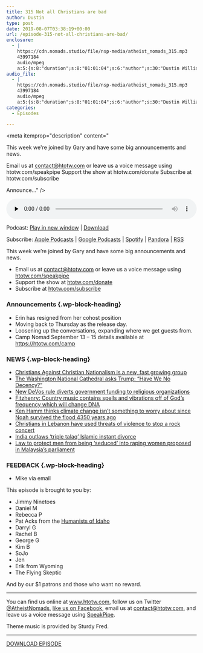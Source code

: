 ```yaml
---
title: 315 Not all Christians are bad
author: Dustin
type: post
date: 2019-08-07T03:38:19+00:00
url: /episode-315-not-all-christians-are-bad/
enclosure:
  - |
    https://cdn.nomads.studio/file/nsp-media/atheist_nomads_315.mp3
    43997184
    audio/mpeg
    a:5:{s:8:"duration";s:8:"01:01:04";s:6:"author";s:30:"Dustin Williams, Gary Mitchell";s:8:"explicit";s:1:"1";s:13:"episode_title";s:26:"Not all Christians are bad";s:10:"episode_no";s:3:"315";}
audio_file:
  - |
    https://cdn.nomads.studio/file/nsp-media/atheist_nomads_315.mp3
    43997184
    audio/mpeg
    a:5:{s:8:"duration";s:8:"01:01:04";s:6:"author";s:30:"Dustin Williams, Gary Mitchell";s:8:"explicit";s:1:"1";s:13:"episode_title";s:26:"Not all Christians are bad";s:10:"episode_no";s:3:"315";}
categories:
  - Episodes

---
```

<div itemscope itemtype="http://schema.org/AudioObject">
  <meta itemprop="name" content="315 Not all Christians are bad" />
  
  <meta itemprop="uploadDate" content="2019-08-06T21:38:19-06:00" />
  
  <meta itemprop="encodingFormat" content="audio/mpeg" />
  
  <meta itemprop="duration" content="PT1H01M04S" />
  
  <meta itemprop="description" content="


This week we're joined by Gary and have some big announcements and news.








Email us at contact@htotw.com or leave us a voice message using htotw.com/speakpipe
Support the show at htotw.com/donate
Subscribe at htotw.com/subscribe




Announce..." />
  
  <meta itemprop="contentUrl" content="https://dts.podtrac.com/redirect.mp3/cdn.nomads.studio/file/nsp-media/atheist_nomads_315.mp3" />
  
  <meta itemprop="contentSize" content="42.0" />
  
  <div class="powerpress_player" id="powerpress_player_8578">
    <audio class="wp-audio-shortcode" id="audio-3957-322" preload="none" style="width: 100%;" controls="controls"><source type="audio/mpeg" src="https://dts.podtrac.com/redirect.mp3/cdn.nomads.studio/file/nsp-media/atheist_nomads_315.mp3?_=322" /><a href="https://dts.podtrac.com/redirect.mp3/cdn.nomads.studio/file/nsp-media/atheist_nomads_315.mp3">https://dts.podtrac.com/redirect.mp3/cdn.nomads.studio/file/nsp-media/atheist_nomads_315.mp3</a></audio>
  </div>
</div>

<p class="powerpress_links powerpress_links_mp3">
  Podcast: <a href="https://dts.podtrac.com/redirect.mp3/cdn.nomads.studio/file/nsp-media/atheist_nomads_315.mp3" class="powerpress_link_pinw" target="_blank" title="Play in new window" onclick="return powerpress_pinw('https://htotw.com/?powerpress_pinw=3957-podcast');" rel="nofollow">Play in new window</a> | <a href="https://dts.podtrac.com/redirect.mp3/cdn.nomads.studio/file/nsp-media/atheist_nomads_315.mp3" class="powerpress_link_d" title="Download" rel="nofollow" download="atheist_nomads_315.mp3">Download</a>
</p>

<p class="powerpress_links powerpress_subscribe_links">
  Subscribe: <a href="https://podcasts.apple.com/us/podcast/humanists-take-on-the-world/id530050098?mt=2&ls=1" class="powerpress_link_subscribe powerpress_link_subscribe_itunes" target="_blank" title="Subscribe on Apple Podcasts" rel="nofollow">Apple Podcasts</a> | <a href="https://www.google.com/podcasts?feed=aHR0cDovL2F0aGVpc3Rub21hZHMubGlic3luLmNvbS9yc3M%3D" class="powerpress_link_subscribe powerpress_link_subscribe_googleplay" target="_blank" title="Subscribe on Google Podcasts" rel="nofollow">Google Podcasts</a> | <a href="https://open.spotify.com/show/3LzK2xZGike6Tc1GEMtMbr?si=LieN9SNuTpq96smuaUsH8A" class="powerpress_link_subscribe powerpress_link_subscribe_spotify" target="_blank" title="Subscribe on Spotify" rel="nofollow">Spotify</a> | <a href="https://www.pandora.com/podcast/atheist-nomads/PC:10122?corr=62071012&part=ug" class="powerpress_link_subscribe powerpress_link_subscribe_pandora" target="_blank" title="Subscribe on Pandora" rel="nofollow">Pandora</a> | <a href="https://htotw.com/feed/podcast/" class="powerpress_link_subscribe powerpress_link_subscribe_rss" target="_blank" title="Subscribe via RSS" rel="nofollow">RSS</a>
</p>

This week we&#8217;re joined by Gary and have some big announcements and news.

<!--more-->

  * Email us at <a href="mailto:contact@htotw.com” target=" rel="noopener noreferrer">contact@htotw.com</a> or leave us a voice message using <a href="https://htotw.com/speakpipe" target="_blank" rel="noopener noreferrer">htotw.com/speakpipe</a>
  * Support the show at <a href="https://htotw.com/donate" target="_blank" rel="noopener noreferrer">htotw.com/donate</a>
  * Subscribe at <a href="https://htotw.com/subscribe" target="_blank" rel="noopener noreferrer">htotw.com/subscribe</a>

### Announcements {.wp-block-heading}

  * Erin has resigned from her cohost position
  * Moving back to Thursday as the release day.
  * Loosening up the conversations, expanding where we get guests from.
  * Camp Nomad September 13 &#8211; 15 details available at https://htotw.com/camp

### NEWS {.wp-block-heading}

  * [Christians Against Christian Nationalism is a new, fast growing group][1]
  * [The Washington National Cathedral asks Trump: “Have We No Decency?”][2]
  * [New DeVos rule diverts government funding to religious organizations][3]
  * [Fitzhenry: Country music contains spells and vibrations off of God’s frequency which will change DNA][4]
  * [Ken Hamm thinks climate change isn’t something to worry about since Noah survived the flood 4350 years ago][5]
  * [Christians in Lebanon have used threats of violence to stop a rock concert][6]
  * [India outlaws ‘triple talaq’ Islamic instant divorce][7]
  * [Law to protect men from being ‘seduced’ into raping women proposed in Malaysia’s parliament][8]

### FEEDBACK {.wp-block-heading}

  * Mike via email

This episode is brought to you by:

  * Jimmy Ninetoes
  * Daniel M
  * Rebecca P
  * Pat Acks from the <a href="https://www.humanistsofidaho.org" target="_blank" rel="noopener noreferrer">Humanists of Idaho</a>
  * Darryl G
  * Rachel B
  * George G
  * Kim B
  * SoJo
  * Jen
  * Erik from Wyoming
  * The Flying Skeptic

And by our $1 patrons and those who want no reward.

<hr class="wp-block-separator" />

You can find us online at <a href="https://www.htotw.com/" target="_blank" rel="noopener noreferrer">www.htotw.com</a>, follow us on Twitter <a href="https://twitter.com/AtheistNomads" target="_blank" rel="noopener noreferrer">@AtheistNomads</a>, <a href="https://htotw.com/facebook" target="_blank" rel="noopener noreferrer">like us on Facebook</a>, email us at <contact@htotw.com>, and leave us a voice message using <a href="https://htotw.com/speakpipe" target="_blank" rel="noopener noreferrer">SpeakPipe</a>.

Theme music is provided by Sturdy Fred.

<hr class="wp-block-separator" />

[DOWNLOAD EPISODE][9]

 [1]: https://www.vice.com/en_us/article/vb95j9/christians-against-christian-nationalism-trump
 [2]: https://cathedral.org/have-we-no-decency-a-response-to-president-trump.html
 [3]: https://www.atheists.org/2019/08/betsy-devos-special-education-services-religious-organizations/
 [4]: https://www.rightwingwatch.org/post/tiffany-fitzhenry-country-songs-contain-spells-and-musical-scales-change-your-dna/
 [5]: https://deadstate.org/young-earth-creationist-forget-climate-change-noah-survived-the-great-flood-4000-years-ago/
 [6]: https://www.latimes.com/world-nation/story/2019-07-30/lebanon-cancels-mashrou-leila-concert-threats
 [7]: https://www.theguardian.com/world/2019/jul/31/triple-talaq-india-hails-historic-day-as-parliament-outlaws-islamic-instant-divorce
 [8]: https://www.independent.co.uk/news/world/asia/malaysia-rape-law-protect-men-seduce-mohd-imran-abd-hamid-a9029911.html
 [9]: https://dts.podtrac.com/redirect.mp3/cdn.nomads.studio/file/nsp-media/atheist_nomads_315.mp3